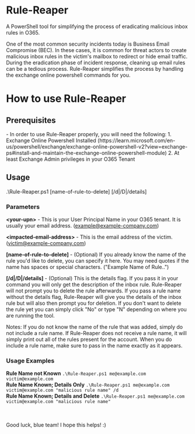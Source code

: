 # Rule-Reaper
A PowerShell tool for simplifying the process of eradicating malicious inbox rules in O365.

One of the most common security incidents today is Business Email Compromise (BEC). In these cases, it is common for threat actors to create malicious inbox rules in the victim's mailbox to redirect or hide email traffic. During the eradication phase of incident response, cleaning up email rules can be a tedious process. Rule-Reaper simplifies the process by handling the exchange online powershell commands for you.

<H1>How to use Rule-Reaper</H1>

<H2>Prerequisites</H2> - In order to use Rule-Reaper properly, you will need the following:
    1. Exchange Online Powershell Installed (https://learn.microsoft.com/en-us/powershell/exchange/exchange-online-powershell-v2?view=exchange-ps#install-and-maintain-the-exchange-online-powershell-module)
    2. At least Exchange Admin privileges in your O365 Tenant

<H2>Usage</H2>

.\Rule-Reaper.ps1 <your-UPN> <impacted-email-address> [name-of-rule-to-delete] [/d|/D|/details]

<H3>Parameters</H3>

**<your-upn\>** - This is your User Principal Name in your O365 tenant. It is usually your email address. (example@example-company.com)

**<impacted-email-address\>** - This is the email address of the victim. (victim@example-company.com)

**[name-of-rule-to-delete]** - (Optional) If you already know the name of the rule you'd like to delete, you can specify it here. You may need quotes if the name has spaces or special characters. ("Example Name of Rule..")

**[/d|/D|/details]** - (Optional) This is the details flag. If you pass it in your command you will only get the description of the inbox rule. Rule-Reaper will not prompt you to delete the rule afterwards. If you pass a rule name without the details flag, Rule-Reaper will give you the details of the inbox rule but will also then prompt you for deletion. If you don't want to delete the rule yet you can simply click "No" or type "N" depending on where you are running the tool.

Notes: If you do not know the name of the rule that was added, simply do not include a rule name. If Rule-Reaper does not receive a rule name, it will simply print out all of the rules present for the account. When you do include a rule name, make sure to pass in the name exactly as it appears.

<H3>Usage Examples</H3>

**Rule Name not Known**
`.\Rule-Reaper.ps1 me@example.com victim@example.com`<br>
**Rule Name Known; Details Only**
`.\Rule-Reaper.ps1 me@example.com victim@example.com "malicious rule name" /d`<br>
**Rule Name Known; Details and Delete**
`.\Rule-Reaper.ps1 me@example.com victim@example.com "malicious rule name"`<br>

<br><br>
Good luck, blue team! I hope this helps! :)
